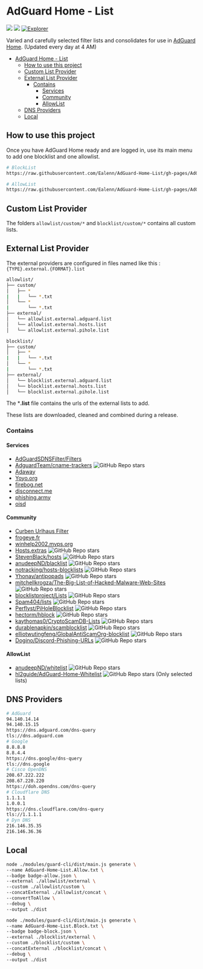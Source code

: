 # AdGuard Home - List

![](https://img.shields.io/endpoint?url=https://raw.githubusercontent.com/Ealenn/AdGuard-Home-List/gh-pages/badge-allow.json&style=for-the-badge&logo=firefox)
![](https://img.shields.io/endpoint?url=https://raw.githubusercontent.com/Ealenn/AdGuard-Home-List/gh-pages/badge-block.json&style=for-the-badge&logo=AdBlock)
[![Explorer](https://img.shields.io/badge/view-explorer_website-blue?logo=firefox&style=for-the-badge)](https://adguard-home-list.herokuapp.com/)

Varied and carefully selected filter lists and consolidates for use in [AdGuard Home](https://ealen.dev/posts/raspberry/dns-sinkhole/). (Updated every day at 4 AM)

<!-- vscode-markdown-toc -->
- [AdGuard Home - List](#adguard-home---list)
	- [How to use this project](#how-to-use-this-project)
	- [Custom List Provider](#custom-list-provider)
	- [External List Provider](#external-list-provider)
		- [Contains](#contains)
			- [Services](#services)
			- [Community](#community)
			- [AllowList](#allowlist)
	- [DNS Providers](#dns-providers)
	- [Local](#local)

<!-- vscode-markdown-toc-config
	numbering=false
	autoSave=true
	/vscode-markdown-toc-config -->
<!-- /vscode-markdown-toc -->

## How to use this project

Once you have AdGuard Home ready and are logged in, use its main menu to add one blocklist and one allowlist.

```sh
# BlockList
https://raw.githubusercontent.com/Ealenn/AdGuard-Home-List/gh-pages/AdGuard-Home-List.Block.txt

# AllowList
https://raw.githubusercontent.com/Ealenn/AdGuard-Home-List/gh-pages/AdGuard-Home-List.Allow.txt
```

## Custom List Provider

The folders `allowlist/custom/*` and `blocklist/custom/*` contains all custom lists.

## External List Provider

The external providers are configured in files named like this : `{TYPE}.external.{FORMAT}.list`

```sh
allowlist/
├── custom/
│   ├── *
|   |   └── *.txt
│   └── *
|       └── *.txt
├── external/
│   └── allowlist.external.adguard.list
│   └── allowlist.external.hosts.list
│   └── allowlist.external.pihole.list

blocklist/
├── custom/
│   ├── *
|   |   └── *.txt
│   └── *
|       └── *.txt
├── external/
│   └── blocklist.external.adguard.list
│   └── blocklist.external.hosts.list
│   └── blocklist.external.pihole.list
```

The ***.list** file contains the urls of the external lists to add.

These lists are downloaded, cleaned and combined during a release.

### Contains

#### Services

- [AdGuardSDNSFilter/Filters](https://adguardteam.github.io/AdGuardSDNSFilter/Filters/filter.txt)
- [AdguardTeam/cname-trackers](https://github.com/AdguardTeam/cname-trackers) ![GitHub Repo stars](https://img.shields.io/github/stars/AdguardTeam/cname-trackers?style=flat-square)
- [Adaway](https://adaway.org)
- [Yoyo.org](https://pgl.yoyo.org/adservers/)
- [firebog.net](https://firebog.net)
- [disconnect.me](https://disconnect.me)
- [phishing.army](https://phishing.army)
- [oisd](https://oisd.nl)

#### Community

- [Curben Urlhaus Filter](https://gitlab.com/curben/urlhaus-filter)
- [frogeye.fr](https://hostfiles.frogeye.fr/)
- [winhelp2002.mvps.org](https://winhelp2002.mvps.org)
- [Hosts.extras](https://github.com/FadeMind/hosts.extras) ![GitHub Repo stars](https://img.shields.io/github/stars/FadeMind/hosts.extras?style=flat-square)
- [StevenBlack/hosts](https://github.com/StevenBlack/hosts) ![GitHub Repo stars](https://img.shields.io/github/stars/StevenBlack/hosts?style=flat-square)
- [anudeepND/blacklist](https://github.com/anudeepND/blacklist) ![GitHub Repo stars](https://img.shields.io/github/stars/anudeepND/blacklist?style=flat-square)
- [notracking/hosts-blocklists](https://github.com/notracking/hosts-blocklists) ![GitHub Repo stars](https://img.shields.io/github/stars/notracking/hosts-blocklists?style=flat-square)
- [Yhonay/antipopads](https://github.com/Yhonay/antipopads) ![GitHub Repo stars](https://img.shields.io/github/stars/Yhonay/antipopads?style=flat-square)
- [mitchellkrogza/The-Big-List-of-Hacked-Malware-Web-Sites](https://github.com/mitchellkrogza/The-Big-List-of-Hacked-Malware-Web-Sites) ![GitHub Repo stars](https://img.shields.io/github/stars/mitchellkrogza/The-Big-List-of-Hacked-Malware-Web-Sites?style=flat-square)
- [blocklistproject/Lists](https://github.com/blocklistproject/Lists) ![GitHub Repo stars](https://img.shields.io/github/stars/blocklistproject/Lists?style=flat-square)
- [Spam404/lists](https://github.com/Spam404/lists) ![GitHub Repo stars](https://img.shields.io/github/stars/Spam404/lists?style=flat-square)
- [Perflyst/PiHoleBlocklist](https://github.com/Perflyst/PiHoleBlocklist) ![GitHub Repo stars](https://img.shields.io/github/stars/Perflyst/PiHoleBlocklist?style=flat-square)
- [hectorm/hblock](https://hblock.molinero.dev) ![GitHub Repo stars](https://img.shields.io/github/stars/hectorm/hblock?style=flat-square)
- [kaythomas0/CryptoScamDB-Lists](https://github.com/kaythomas0/CryptoScamDB-Lists) ![GitHub Repo stars](https://img.shields.io/github/stars/kaythomas0/CryptoScamDB-Lists?style=flat-square)
- [durablenapkin/scamblocklist](https://github.com/durablenapkin/scamblocklist) ![GitHub Repo stars](https://img.shields.io/github/stars/durablenapkin/scamblocklist?style=flat-square)
- [elliotwutingfeng/GlobalAntiScamOrg-blocklist](https://github.com/elliotwutingfeng/GlobalAntiScamOrg-blocklist) ![GitHub Repo stars](https://img.shields.io/github/stars/elliotwutingfeng/GlobalAntiScamOrg-blocklist?style=flat-square)
- [Dogino/Discord-Phishing-URLs](https://github.com/Dogino/Discord-Phishing-URLs) ![GitHub Repo stars](https://img.shields.io/github/stars/Dogino/Discord-Phishing-URLs?style=flat-square)

#### AllowList 
- [anudeepND/whitelist](https://github.com/anudeepND/whitelist) ![GitHub Repo stars](https://img.shields.io/github/stars/anudeepND/whitelist?style=flat-square)
- [hl2guide/AdGuard-Home-Whitelist](https://github.com/hl2guide/AdGuard-Home-Whitelist) ![GitHub Repo stars](https://img.shields.io/github/stars/hl2guide/AdGuard-Home-Whitelist?style=flat-square) (Only selected lists)

## DNS Providers

```sh
# AdGuard
94.140.14.14
94.140.15.15
https://dns.adguard.com/dns-query
tls://dns.adguard.com
# Google
8.8.8.8
8.8.4.4
https://dns.google/dns-query
tls://dns.google
# Cisco OpenDNS
208.67.222.222
208.67.220.220
https://doh.opendns.com/dns-query
# Cloudflare DNS
1.1.1.1
1.0.0.1
https://dns.cloudflare.com/dns-query
tls://1.1.1.1
# Dyn DNS
216.146.35.35
216.146.36.36
```

## Local

```sh
node ./modules/guard-cli/dist/main.js generate \
--name AdGuard-Home-List.Allow.txt \
--badge badge-allow.json \
--external ./allowlist/external \
--custom ./allowlist/custom \
--concatExternal ./allowlist/concat \
--convertToAllow \
--debug \
--output ./dist

node ./modules/guard-cli/dist/main.js generate \
--name AdGuard-Home-List.Block.txt \
--badge badge-block.json \
--external ./blocklist/external \
--custom ./blocklist/custom \
--concatExternal ./blocklist/concat \
--debug \
--output ./dist
```
